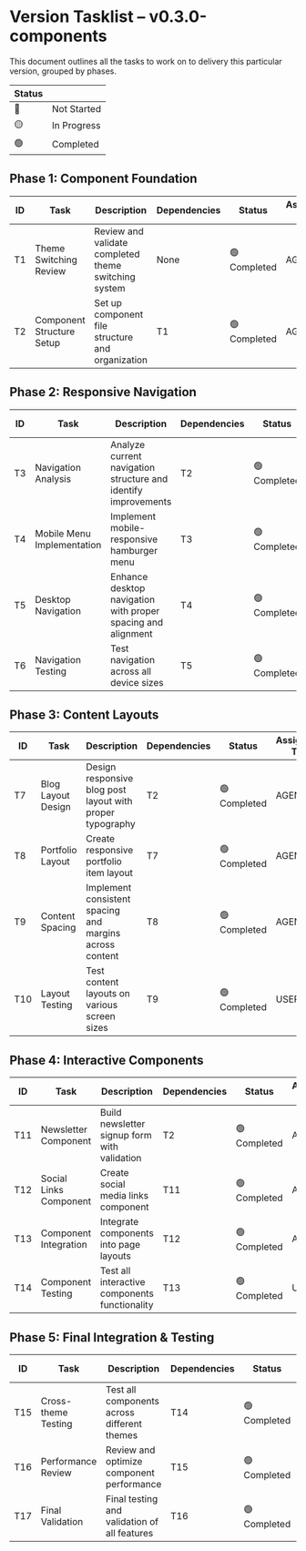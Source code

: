 # Version Tasklist – v0.3.0-components
This document outlines all the tasks to work on to delivery this particular version, grouped by phases.

| Status |      |
|--------|------|
| 🔴 | Not Started |
| 🟡 | In Progress |
| 🟢 | Completed |

## Phase 1: Component Foundation

| ID  | Task             | Description                             | Dependencies | Status | Assigned To |
|-----|------------------|-----------------------------------------|-------------|----------|--------|
| T1  | Theme Switching Review | Review and validate completed theme switching system | None | 🟢 Completed | AGENT |
| T2  | Component Structure Setup | Set up component file structure and organization | T1 | 🟢 Completed | AGENT |

## Phase 2: Responsive Navigation

| ID  | Task             | Description                             | Dependencies | Status | Assigned To |
|-----|------------------|-----------------------------------------|-------------|----------|--------|
| T3  | Navigation Analysis | Analyze current navigation structure and identify improvements | T2 | 🟢 Completed | AGENT |
| T4  | Mobile Menu Implementation | Implement mobile-responsive hamburger menu | T3 | 🟢 Completed | AGENT |
| T5  | Desktop Navigation | Enhance desktop navigation with proper spacing and alignment | T4 | 🟢 Completed | AGENT |
| T6  | Navigation Testing | Test navigation across all device sizes | T5 | 🟢 Completed | USER |

## Phase 3: Content Layouts

| ID  | Task             | Description                             | Dependencies | Status | Assigned To |
|-----|------------------|-----------------------------------------|-------------|----------|--------|
| T7  | Blog Layout Design | Design responsive blog post layout with proper typography | T2 | 🟢 Completed | AGENT |
| T8  | Portfolio Layout | Create responsive portfolio item layout | T7 | 🟢 Completed | AGENT |
| T9  | Content Spacing | Implement consistent spacing and margins across content | T8 | 🟢 Completed | AGENT |
| T10 | Layout Testing | Test content layouts on various screen sizes | T9 | 🟢 Completed | USER |

## Phase 4: Interactive Components

| ID  | Task             | Description                             | Dependencies | Status | Assigned To |
|-----|------------------|-----------------------------------------|-------------|----------|--------|
| T11 | Newsletter Component | Build newsletter signup form with validation | T2 | 🟢 Completed | AGENT |
| T12 | Social Links Component | Create social media links component | T11 | 🟢 Completed | AGENT |
| T13 | Component Integration | Integrate components into page layouts | T12 | 🟢 Completed | AGENT |
| T14 | Component Testing | Test all interactive components functionality | T13 | 🟢 Completed | USER |

## Phase 5: Final Integration & Testing

| ID  | Task             | Description                             | Dependencies | Status | Assigned To |
|-----|------------------|-----------------------------------------|-------------|----------|--------|
| T15 | Cross-theme Testing | Test all components across different themes | T14 | 🟢 Completed | USER |
| T16 | Performance Review | Review and optimize component performance | T15 | 🟢 Completed | AGENT |
| T17 | Final Validation | Final testing and validation of all features | T16 | 🟢 Completed | USER |

